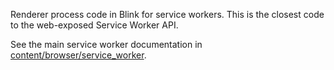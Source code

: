 [content/browser/service_worker]: /content/browser/service_worker/README.md

Renderer process code in Blink for service workers. This is the closest code
to the web-exposed Service Worker API.

See the main service worker documentation in [content/browser/service_worker].
